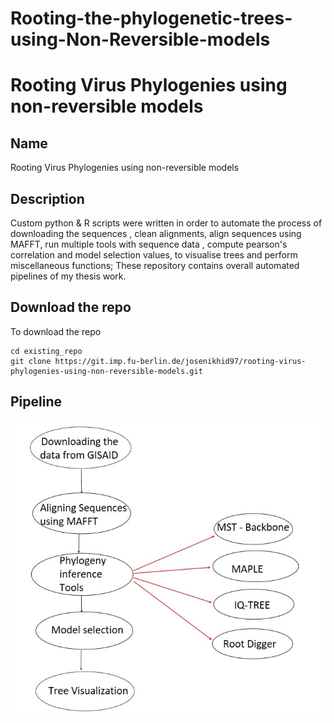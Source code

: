 # Rooting-the-phylogenetic-trees-using-Non-Reversible-models
# Rooting Virus Phylogenies using non-reversible models


## Name
Rooting Virus Phylogenies using non-reversible models


## Description
Custom python \& R scripts were written in order to automate the process of downloading the sequences , clean alignments, align sequences using MAFFT, run multiple tools with sequence data , compute pearson's correlation and model selection values, to visualise trees and perform miscellaneous functions; These repository contains overall automated pipelines of my thesis work.


## Download the repo
To download the repo 

```
cd existing_repo
git clone https://git.imp.fu-berlin.de/josenikhid97/rooting-virus-phylogenies-using-non-reversible-models.git

```

## Pipeline 

![CHEESE!](pipeline.jpg)







